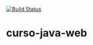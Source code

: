 [![Build Status](https://travis-ci.org/felipeadesouza/curso-java-web.svg?branch=master)](https://travis-ci.org/felipeadesouza/curso-java-web)
# curso-java-web